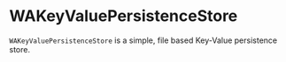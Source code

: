 # WAKeyValuePersistenceStore

`WAKeyValuePersistenceStore` is a simple, file based Key-Value persistence store. 
